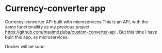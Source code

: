 # Currency-converter app #
Currency-converter API built with microservices
This is an API, with the same functionallity as my previous project https://github.com/maximdziuba/custom-converter-api . But this time I have built this app, as microservices. 


Docker will be soon
